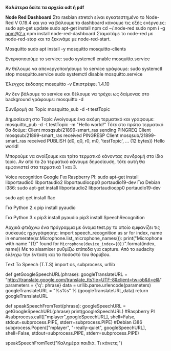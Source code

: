 **Καλύτερα δείτε τα αρχεία odt ή pdf**

**Node Red Dashboard**
Στο rasbian stretch είναι εγκατεστημένο το Node-Red V 0.19.4 και για να βάλουμε το dashboard κάνουμε τις εξής ενέργειες:
sudo apt-get update
sudo apt-get install npm
cd ~/.node-red
sudo npm i -g npm@2.x
npm install node-red-dashboard
Σταματάμε το node-red με node-red-stop και το ξεκινάμε με node-red-start.

Mosquitto
sudo apt install -y mosquitto mosquitto-clients

Ενεργοποιούμε το service:
sudo systemctl enable mosquitto.service

Αν θέλουμε να απενεργοποιήσουμε το service γράφουμε:
sudo systemctl stop mosquitto.service
sudo systemctl disable mosquitto.service

Έλεγχος έκδοσης
mosquitto -v
Επιστρέφει 1.4.10

Αν δεν βάλουμε το service και θέλουμε να τρέχει ως δαίμονας στο background γράφουμε:
mosquitto -d

Συνδρομή σε Topic
mosquitto_sub -d -t testTopic

Δημοσίευση στο Topic
Ανοίγουμε ένα ακόμη τερματικό και γράφουμε:
mosquitto_pub -d -t testTopic -m "Hello world!"
Τότε στο πρώτο τερματικό θα δούμε:
Client mosqsub/21899-smart_ras sending PINGREQ
Client mosqsub/21899-smart_ras received PINGRESP
Client mosqsub/21899-smart_ras received PUBLISH (d0, q0, r0, m0, 'testTopic', ... (12 bytes))
Hello world!

Μπορούμε να ανοίξουμε και τρίτο τερματικό κάνοντας συνδρομή στο ίδιο topic. Αν από το 2ο τερματικό κάνουμε δημοσίευση, τότε αυτή θα εμφανιστεί στα τερματικά 1 και 3. 

Voice recognition Google
Για Raspberry PI:
sudo apt-get install libportaudio0 libportaudio2 libportaudiocpp0 portaudio19-dev
Για Debian i386:
sudo apt-get install libportaudio2 libportaudiocpp0 portaudio19-dev

sudo apt-get install flac

Για Python 2.x
pip install pyaudio

Για Python 3.x
pip3 install pyaudio
pip3 install SpeechRecognition

Αρχικά φτιάχνω ένα πρόγραμμα με όνομα test.py το οποίο εμφανίζει τις συσκευές ηχογράφησης:
import speech_recognition as sr
for index, name in enumerate(sr.Microphone.list_microphone_names()):
    print("Microphone with name \"{1}\" found for `Microphone(device_index={0})`".format(index, name))
Με το alsamixer ρυθμίζω επίπεδα για capture. Από το audacity ελέγχω την ένταση και το ποσοστό του θορύβου.

Text To Speech (T.T.S)
import os,  subprocess, urllib

def getGoogleSpeechURL(phrase):
    googleTranslateURL = "http://translate.google.com/translate_tts?ie=UTF-8&client=tw-ob&tl=el&"
    parameters = {'q': phrase}
    data = urllib.parse.urlencode(parameters)
    googleTranslateURL = "%s%s" % (googleTranslateURL,data)
    return googleTranslateURL

def speakSpeechFromText(phrase):
    googleSpeechURL = getGoogleSpeechURL(phrase)
    print(googleSpeechURL)
    #Raspberry PI
    #subprocess.call(["mplayer",googleSpeechURL], shell=False, stdout=subprocess.PIPE, stderr=subprocess.PIPE)
    #Debian i386
    subprocess.Popen(["mplayer", "-really-quiet", googleSpeechURL], shell=False, stdout=subprocess.PIPE, stderr=subprocess.PIPE)
    
speakSpeechFromText("Καλημέρα παιδιά. Τι κάνετε;")
